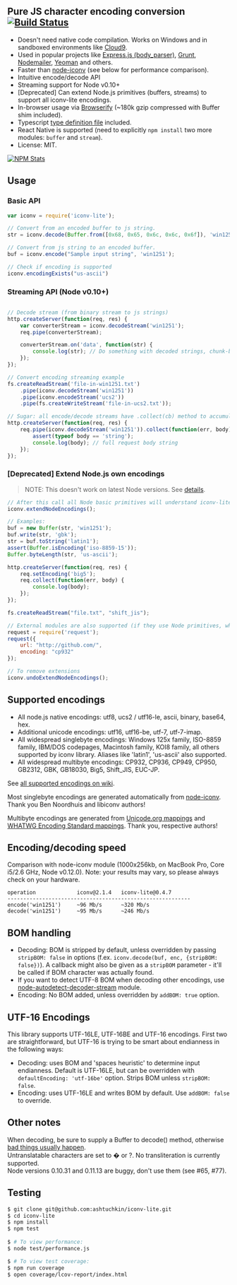 ## Pure JS character encoding conversion [![Build Status](https://travis-ci.org/ashtuchkin/iconv-lite.svg?branch=master)](https://travis-ci.org/ashtuchkin/iconv-lite)

* Doesn't need native code compilation. Works on Windows and in sandboxed environments like [Cloud9](http://c9.io).
* Used in popular projects like [Express.js (body_parser)](https://github.com/expressjs/body-parser),
  [Grunt](http://gruntjs.com/), [Nodemailer](http://www.nodemailer.com/), [Yeoman](http://yeoman.io/) and others.
* Faster than [node-iconv](https://github.com/bnoordhuis/node-iconv) (see below for performance comparison).
* Intuitive encode/decode API
* Streaming support for Node v0.10+
* [Deprecated] Can extend Node.js primitives (buffers, streams) to support all iconv-lite encodings.
* In-browser usage via [Browserify](https://github.com/substack/node-browserify) (~180k gzip compressed with Buffer shim included).
* Typescript [type definition file](https://github.com/ashtuchkin/iconv-lite/blob/master/lib/index.d.ts) included.
* React Native is supported (need to explicitly `npm install` two more modules: `buffer` and `stream`).
* License: MIT.

[![NPM Stats](https://nodei.co/npm/iconv-lite.png?downloads=true&downloadRank=true)](https://npmjs.org/packages/iconv-lite/)

## Usage

### Basic API

```javascript
var iconv = require('iconv-lite');

// Convert from an encoded buffer to js string.
str = iconv.decode(Buffer.from([0x68, 0x65, 0x6c, 0x6c, 0x6f]), 'win1251');

// Convert from js string to an encoded buffer.
buf = iconv.encode("Sample input string", 'win1251');

// Check if encoding is supported
iconv.encodingExists("us-ascii")
```

### Streaming API (Node v0.10+)

```javascript

// Decode stream (from binary stream to js strings)
http.createServer(function(req, res) {
    var converterStream = iconv.decodeStream('win1251');
    req.pipe(converterStream);

    converterStream.on('data', function(str) {
        console.log(str); // Do something with decoded strings, chunk-by-chunk.
    });
});

// Convert encoding streaming example
fs.createReadStream('file-in-win1251.txt')
    .pipe(iconv.decodeStream('win1251'))
    .pipe(iconv.encodeStream('ucs2'))
    .pipe(fs.createWriteStream('file-in-ucs2.txt'));

// Sugar: all encode/decode streams have .collect(cb) method to accumulate data.
http.createServer(function(req, res) {
    req.pipe(iconv.decodeStream('win1251')).collect(function(err, body) {
        assert(typeof body == 'string');
        console.log(body); // full request body string
    });
});
```

### [Deprecated] Extend Node.js own encodings

> NOTE: This doesn't work on latest Node versions. See [details](https://github.com/ashtuchkin/iconv-lite/wiki/Node-v4-compatibility).

```javascript
// After this call all Node basic primitives will understand iconv-lite encodings.
iconv.extendNodeEncodings();

// Examples:
buf = new Buffer(str, 'win1251');
buf.write(str, 'gbk');
str = buf.toString('latin1');
assert(Buffer.isEncoding('iso-8859-15'));
Buffer.byteLength(str, 'us-ascii');

http.createServer(function(req, res) {
    req.setEncoding('big5');
    req.collect(function(err, body) {
        console.log(body);
    });
});

fs.createReadStream("file.txt", "shift_jis");

// External modules are also supported (if they use Node primitives, which they probably do).
request = require('request');
request({
    url: "http://github.com/", 
    encoding: "cp932"
});

// To remove extensions
iconv.undoExtendNodeEncodings();
```

## Supported encodings

* All node.js native encodings: utf8, ucs2 / utf16-le, ascii, binary, base64, hex.
* Additional unicode encodings: utf16, utf16-be, utf-7, utf-7-imap.
* All widespread singlebyte encodings: Windows 125x family, ISO-8859 family,
  IBM/DOS codepages, Macintosh family, KOI8 family, all others supported by iconv library.
  Aliases like 'latin1', 'us-ascii' also supported.
* All widespread multibyte encodings: CP932, CP936, CP949, CP950, GB2312, GBK, GB18030, Big5, Shift_JIS, EUC-JP.

See [all supported encodings on wiki](https://github.com/ashtuchkin/iconv-lite/wiki/Supported-Encodings).

Most singlebyte encodings are generated automatically from [node-iconv](https://github.com/bnoordhuis/node-iconv). Thank you Ben Noordhuis and libiconv authors!

Multibyte encodings are generated from [Unicode.org mappings](http://www.unicode.org/Public/MAPPINGS/) and [WHATWG Encoding Standard mappings](http://encoding.spec.whatwg.org/). Thank you, respective authors!

## Encoding/decoding speed

Comparison with node-iconv module (1000x256kb, on MacBook Pro, Core i5/2.6 GHz, Node v0.12.0).
Note: your results may vary, so please always check on your hardware.

    operation             iconv@2.1.4   iconv-lite@0.4.7
    ----------------------------------------------------------
    encode('win1251')     ~96 Mb/s      ~320 Mb/s
    decode('win1251')     ~95 Mb/s      ~246 Mb/s

## BOM handling

* Decoding: BOM is stripped by default, unless overridden by passing `stripBOM: false` in options
  (f.ex. `iconv.decode(buf, enc, {stripBOM: false})`).
  A callback might also be given as a `stripBOM` parameter - it'll be called if BOM character was actually found.
* If you want to detect UTF-8 BOM when decoding other encodings, use [node-autodetect-decoder-stream](https://github.com/danielgindi/node-autodetect-decoder-stream) module.
* Encoding: No BOM added, unless overridden by `addBOM: true` option.

## UTF-16 Encodings

This library supports UTF-16LE, UTF-16BE and UTF-16 encodings. First two are straightforward, but UTF-16 is trying to be
smart about endianness in the following ways:

* Decoding: uses BOM and 'spaces heuristic' to determine input endianness. Default is UTF-16LE, but can be
  overridden with `defaultEncoding: 'utf-16be'` option. Strips BOM unless `stripBOM: false`.
* Encoding: uses UTF-16LE and writes BOM by default. Use `addBOM: false` to override.

## Other notes

When decoding, be sure to supply a Buffer to decode() method, otherwise [bad things usually happen](https://github.com/ashtuchkin/iconv-lite/wiki/Use-Buffers-when-decoding).  
Untranslatable characters are set to � or ?. No transliteration is currently supported.  
Node versions 0.10.31 and 0.11.13 are buggy, don't use them (see #65, #77).

## Testing

```bash
$ git clone git@github.com:ashtuchkin/iconv-lite.git
$ cd iconv-lite
$ npm install
$ npm test
    
$ # To view performance:
$ node test/performance.js

$ # To view test coverage:
$ npm run coverage
$ open coverage/lcov-report/index.html
```
